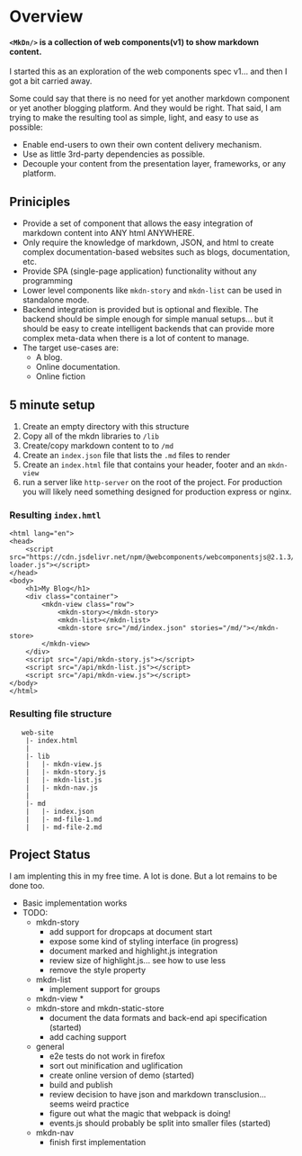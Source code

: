 # Overview

#### `<MkDn/>` is a collection of web components(v1) to show markdown content.

I started this as an exploration of the web components spec v1... and then I got a bit carried away.

Some could say that there is no need for yet another markdown component or yet another blogging platform. And they would be right. That said, I am trying to make the resulting tool as simple, light, and easy to use as possible:
* Enable end-users to own their own content delivery mechanism.
* Use as little 3rd-party dependencies as possible.
* Decouple your content from the presentation layer, frameworks, or any platform.
 

## Priniciples

* Provide a set of component that allows the easy integration of markdown content into ANY html ANYWHERE.
* Only require the knowledge of markdown, JSON, and html to create complex documentation-based websites such as blogs, documentation, etc.
* Provide SPA (single-page application) functionality without any programming
* Lower level components like `mkdn-story` and `mkdn-list` can be used in standalone mode.
* Backend integration is provided but is optional and flexible. The backend should be simple enough for simple manual setups... but it should be easy to create intelligent backends that can provide more complex meta-data when there is a lot of content to manage. 
* The target use-cases are:
    * A blog.
    * Online documentation.
    * Online fiction

## 5 minute setup

1. Create an empty directory with this structure
1. Copy all of the mkdn libraries to `/lib`
1. Create/copy markdown content to to `/md`
1. Create an `index.json` file that lists the `.md` files to render
1. Create an `index.html` file that contains your header, footer and an `mkdn-view`
1. run a server like `http-server` on the root of the project. For production you will likely need something designed for production express or nginx.

### Resulting `index.hmtl`

```
<html lang="en">
<head>
    <script src="https://cdn.jsdelivr.net/npm/@webcomponents/webcomponentsjs@2.1.3/webcomponents-loader.js"></script>
</head>
<body>
    <h1>My Blog</h1>
    <div class="container">
        <mkdn-view class="row">
            <mkdn-story></mkdn-story>
            <mkdn-list></mkdn-list>
            <mkdn-store src="/md/index.json" stories="/md/"></mkdn-store>
        </mkdn-view>
    </div>
    <script src="/api/mkdn-story.js"></script>
    <script src="/api/mkdn-list.js"></script>
    <script src="/api/mkdn-view.js"></script>
</body>
</html>
```

### Resulting file structure

```
   web-site
    |- index.html
    |
    |- lib
    |   |- mkdn-view.js
    |   |- mkdn-story.js
    |   |- mkdn-list.js
    |   |- mkdn-nav.js
    |
    |- md
    |   |- index.json
    |   |- md-file-1.md
    |   |- md-file-2.md
```



## Project Status

I am implenting this in my free time. A lot is done. But a lot remains to be done too.

* Basic implementation works
* TODO:
  * mkdn-story
      * add support for dropcaps at document start 
      * expose some kind of styling interface (in progress)
      * document marked and highlight.js integration
      * review size of highlight.js... see how to use less
      * remove the style property 
  * mkdn-list
      * implement support for groups
  * mkdn-view
      * 
  * mkdn-store and mkdn-static-store
      * document the data formats and back-end api specification (started)
      * add caching support
  * general
      * e2e tests do not work in firefox
      * sort out minification and uglification
      * create online version of demo (started)
      * build and publish
      * review decision to have json and markdown transclusion... seems weird practice
      * figure out what the magic that webpack is doing!
      * events.js should probably be split into smaller files (started)
  * mkdn-nav
      * finish first implementation


